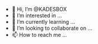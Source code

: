 - 👋 Hi, I’m @KADESBOX
- 👀 I’m interested in ...
- 🌱 I’m currently learning ...
- 💞️ I’m looking to collaborate on ...
- 📫 How to reach me ...

<!---
KADESBOX/KADESBOX is a ✨ special ✨ repository because its `README.md` (this file) appears on your GitHub profile.
You can click the Preview link to take a look at your changes.
--->
